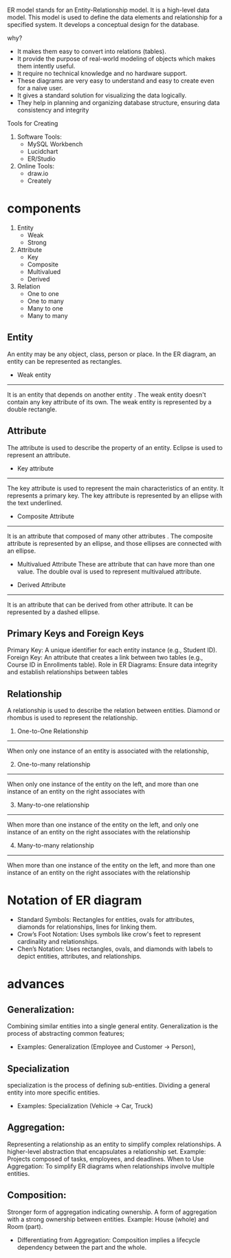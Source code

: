 ER model stands for an Entity-Relationship model.
It is a high-level data model.
This model is used to define the data elements and relationship for a specified system.
It develops a conceptual design for the database.

why?
- It makes them easy to convert into relations (tables).
- It provide the purpose of real-world modeling of objects which makes them intently useful.
- It require no technical knowledge and no hardware support.
- These diagrams are very easy to understand and easy to create even for a naive user.
- It gives a standard solution for visualizing the data logically.
- They help in planning and organizing database structure, ensuring data consistency and integrity

Tools for Creating
1. Software Tools:
    - MySQL Workbench
    - Lucidchart
    - ER/Studio
2. Online Tools:
    - draw.io
    - Creately

# components
1. Entity
    - Weak
    - Strong
2. Attribute
    - Key
    - Composite
    - Multivalued
    - Derived
3. Relation
    - One to one
    - One to many
    - Many to one
    - Many to many

Entity
----
An entity may be any object, class, person or place.
In the ER diagram, an entity can be represented as rectangles.

- Weak entity
---
It is an entity that depends on another entity .
The weak entity doesn't contain any key attribute of its own.
The weak entity is represented by a double rectangle.

Attribute
---
The attribute is used to describe the property of an entity.
Eclipse is used to represent an attribute.

-  Key attribute
---
The key attribute is used to represent the main characteristics of an entity.
It represents a primary key.
The key attribute is represented by an ellipse with the text underlined.

- Composite Attribute
---
It is an attribute that composed of many other attributes .
The composite attribute is represented by an ellipse, and those ellipses are connected with an ellipse.

- Multivalued Attribute
These are  attribute that can have more than one value.
The double oval is used to represent multivalued attribute.

- Derived Attribute
-----
It is an attribute that can be derived from other attribute.
It can be represented by a dashed ellipse.

Primary Keys and Foreign Keys
---
Primary Key: A unique identifier for each entity instance (e.g., Student ID).
Foreign Key: An attribute that creates a link between two tables (e.g., Course ID in Enrollments table).
Role in ER Diagrams: Ensure data integrity and establish relationships between tables

Relationship
---
A relationship is used to describe the relation between entities.
Diamond or rhombus is used to represent the relationship.

1. One-to-One Relationship
---
When only one instance of an entity is associated with the relationship,

2. One-to-many relationship
---
When only one instance of the entity on the left, and more than one instance of an entity on the right associates with

3. Many-to-one relationship
---
When more than one instance of the entity on the left, and only one instance of an entity on the right associates with the relationship

4. Many-to-many relationship
----
When more than one instance of the entity on the left, and more than one instance of an entity on the right associates with the relationship


# Notation of ER diagram
- Standard Symbols:
    Rectangles for entities, ovals for attributes, diamonds for relationships, lines for linking them.
- Crow’s Foot Notation:
    Uses symbols like crow's feet to represent cardinality and relationships.
- Chen’s Notation:
    Uses rectangles, ovals, and diamonds with labels to depict entities, attributes, and relationships.

# advances

Generalization:
---
Combining similar entities into a single general entity.
Generalization is the process of abstracting common features;
- Examples: Generalization (Employee and Customer -> Person),

Specialization
---
specialization is the process of defining sub-entities.
Dividing a general entity into more specific entities.
- Examples: Specialization (Vehicle -> Car, Truck)


Aggregation:
---
Representing a relationship as an entity to simplify complex relationships.
A higher-level abstraction that encapsulates a relationship set.
Example: Projects composed of tasks, employees, and deadlines.
When to Use Aggregation: To simplify ER diagrams when relationships involve multiple entities.

Composition:
---
Stronger form of aggregation indicating ownership.
A form of aggregation with a strong ownership between entities.
Example: House (whole) and Room (part).
- Differentiating from Aggregation: Composition implies a lifecycle dependency between the part and the whole.

